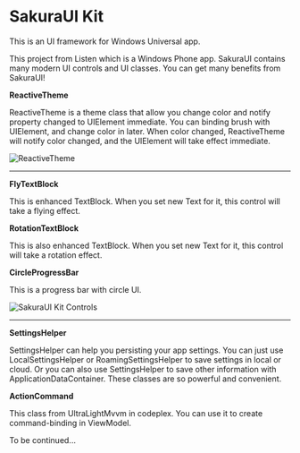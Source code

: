 SakuraUI Kit
========

This is an UI framework for Windows Universal app.

This project from Listen which is a Windows Phone app. SakuraUI contains many modern UI controls and UI classes. You can get many benefits from SakuraUI!

**ReactiveTheme**

ReactiveTheme is a theme class that allow you change color and notify property changed to UIElement immediate. You can binding brush with UIElement, and change color in later. When color changed, ReactiveTheme will notify color changed, and the UIElement will take effect immediate.

![ReactiveTheme][1]

----------

**FlyTextBlock**

This is enhanced TextBlock. When you set new Text for it, this control will take a flying effect.

**RotationTextBlock**

This is also enhanced TextBlock. When you set new Text for it, this control will take a rotation effect.

**CircleProgressBar**

This is a progress bar with circle UI.

![SakuraUI Kit Controls][2]

----------

**SettingsHelper**

SettingsHelper can help you persisting your app settings. You can just use LocalSettingsHelper or RoamingSettingsHelper to save settings in local or cloud. Or you  can also use SettingsHelper to save other information with ApplicationDataContainer. These classes are so powerful and convenient.

**ActionCommand**

This class from UltraLightMvvm in codeplex. You can use it to create command-binding in ViewModel.


  [1]: http://i1.tietuku.com/ca015991fe8c095f.png
  [2]: http://i1.tietuku.com/c6755226688d4f57.png
    
To be continued...
